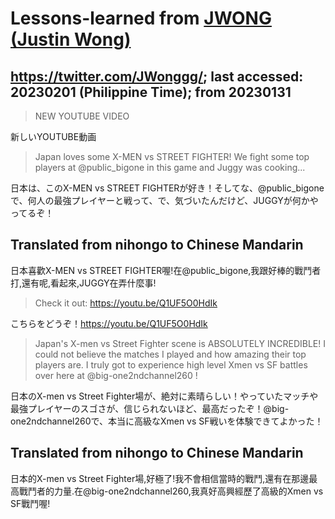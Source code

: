 # Lessons-learned from [JWONG (Justin Wong)](https://twitter.com/JWonggg?ref_src=twsrc%5Egoogle%7Ctwcamp%5Eserp%7Ctwgr%5Eauthor)

## https://twitter.com/JWonggg/; last accessed: 20230201 (Philippine Time); from 20230131

> NEW YOUTUBE VIDEO

新しいYOUTUBE動画

> Japan loves some X-MEN vs STREET FIGHTER! We fight some top players at @public_bigone in this game and Juggy was cooking...

日本は、このX-MEN vs STREET FIGHTERが好き！そしてな、@public_bigoneで、何人の最強プレイヤーと戦って、で、気づいたんだけど、JUGGYが何かやってるぞ！

## Translated from nihongo to Chinese Mandarin

日本喜歡X-MEN vs STREET FIGHTER喔!在@public_bigone,我跟好棒的戰鬥者打,還有呢,看起來,JUGGY在弄什麼事!

> Check it out: https://youtu.be/Q1UF5O0HdIk

こちらをどうぞ！https://youtu.be/Q1UF5O0HdIk

> Japan's X-men vs Street Fighter scene is ABSOLUTELY INCREDIBLE! I could not believe the matches I played and how amazing their top players are. I truly got to experience high level Xmen vs SF battles over here at @big-one2ndchannel260 !

日本のX-men vs Street Fighter場が、絶対に素晴らしい！やっていたマッチや最強プレイヤーのスゴさが、信じられないほど、最高だったぞ！@big-one2ndchannel260で、本当に高級なXmen vs SF戦いを体験できてよかった！

## Translated from nihongo to Chinese Mandarin

日本的X-men vs Street Fighter場,好極了!我不會相信當時的戰鬥,還有在那邊最高戰鬥者的力量.在@big-one2ndchannel260,我真好高興經歷了高級的Xmen vs SF戰鬥喔!
